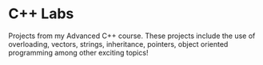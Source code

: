 # C++ Labs

Projects from my Advanced C++ course. These projects include the use of overloading, vectors, strings, inheritance, pointers, object oriented programming among other exciting topics!
